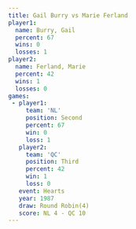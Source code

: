 ```yaml
---
title: Gail Burry vs Marie Ferland
player1:              
  name: Burry, Gail   
  percent: 67         
  wins: 0             
  losses: 1           
player2:              
  name: Ferland, Marie
  percent: 42         
  wins: 1             
  losses: 0           
games:
 - player1:          
     team: 'NL'      
     position: Second
     percent: 67     
     win: 0          
     loss: 1         
   player2:         
     team: 'QC'     
     position: Third
     percent: 42    
     win: 1         
     loss: 0        
   event: Hearts       
   year: 1987          
   draw: Round Robin(4)
   score: NL 4 - QC 10 
---
```


